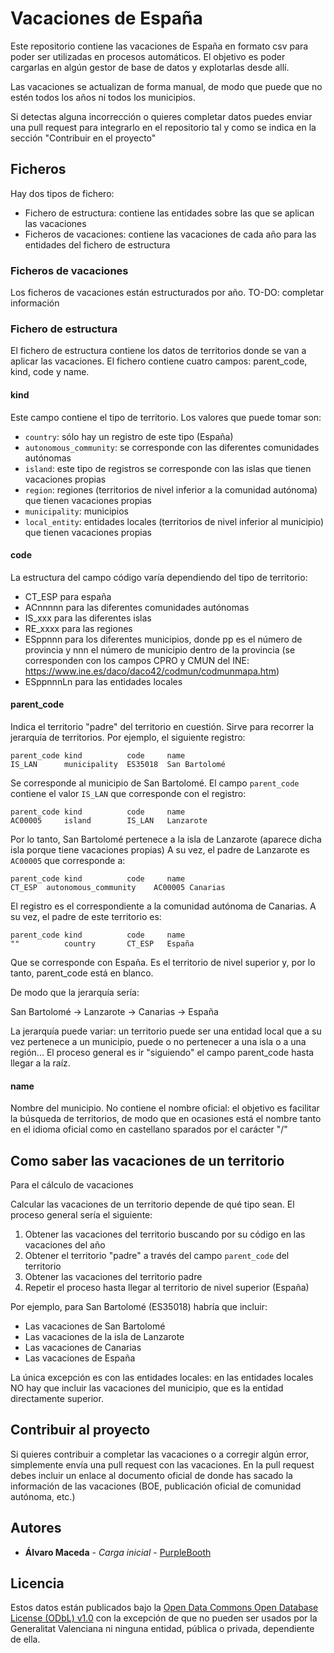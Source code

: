 # Vacaciones de España

Este repositorio contiene las vacaciones de España en formato csv para poder ser utilizadas en procesos automáticos. El objetivo es poder cargarlas en algún gestor de base de datos y explotarlas desde allí.

Las vacaciones se actualizan de forma manual, de modo que puede que no estén todos los años ni todos los municipios. 

Si detectas alguna incorrección o quieres completar datos puedes enviar una pull request para integrarlo en el repositorio tal y como se indica en la sección "Contribuir en el proyecto"

## Ficheros

Hay dos tipos de fichero:

- Fichero de estructura: contiene las entidades sobre las que se aplican las vacaciones
- Ficheros de vacaciones: contiene las vacaciones de cada año para las entidades del fichero de estructura

### Ficheros de vacaciones

Los ficheros de vacaciones están estructurados por año.
TO-DO: completar información

### Fichero de estructura

El fichero de estructura contiene los datos de territorios donde se van a aplicar las vacaciones. El fichero contiene cuatro campos: parent_code, kind, code y name. 

#### kind

Este campo contiene el tipo de territorio. Los valores que puede tomar son:

- ```country```: sólo hay un registro de este tipo (España)
- ```autonomous_community```: se corresponde con las diferentes comunidades autónomas
- ```island```: este tipo de registros se corresponde con las islas que tienen vacaciones propias 
- ```region```: regiones (territorios de nivel inferior a la comunidad autónoma) que tienen vacaciones propias
- ```municipality```: municipios
- ```local_entity```: entidades locales (territorios de nivel inferior al municipio) que tienen vacaciones propias

#### code

La estructura del campo código varía dependiendo del tipo de territorio:

- CT_ESP para españa
- ACnnnnn para las diferentes comunidades autónomas
- IS_xxx para las diferentes islas
- RE_xxxx para las regiones
- ESppnnn para los diferentes municipios, donde pp es el número de provincia y nnn el número de municipio dentro de la provincia (se corresponden con los campos CPRO y CMUN del INE: https://www.ine.es/daco/daco42/codmun/codmunmapa.htm)
- ESppnnnLn para las entidades locales

#### parent_code

Indica el territorio "padre" del territorio en cuestión. Sirve para recorrer la jerarquía de territorios. Por ejemplo, el siguiente registro:

```
parent_code kind          code     name
IS_LAN      municipality  ES35018  San Bartolomé
```

Se corresponde al municipio de San Bartolomé. El campo ```parent_code``` contiene el valor ```IS_LAN``` que corresponde con el registro:

```
parent_code kind          code     name
AC00005     island        IS_LAN   Lanzarote
```
Por lo tanto, San Bartolomé pertenece a la isla de Lanzarote (aparece dicha isla porque tiene vacaciones propias) A su vez, el padre de Lanzarote es ```AC00005``` que corresponde a:

```
parent_code kind          code     name
CT_ESP	autonomous_community	AC00005	Canarias
```

El registro es el correspondiente a la comunidad autónoma de Canarias. A su vez, el padre de este territorio es:

```
parent_code kind          code     name
""          country       CT_ESP   España
```

Que se corresponde con España. Es el territorio de nivel superior y, por lo tanto, parent_code está en blanco.

De modo que la jerarquía sería:

San Bartolomé -> Lanzarote -> Canarias -> España

La jerarquía puede variar: un territorio puede ser una entidad local que a su vez pertenece a un municipio, puede o no pertenecer a una isla o a una región... El proceso general es ir "siguiendo" el campo parent_code hasta llegar a la raíz.


#### name

Nombre del municipio. No contiene el nombre oficial: el objetivo es facilitar la búsqueda de territorios, de modo que en ocasiones está el nombre tanto en el idioma oficial como en castellano sparados por el carácter "/"


## Como saber las vacaciones de un territorio

Para el cálculo de vacaciones 

Calcular las vacaciones de un territorio depende de qué tipo sean. El proceso general sería el siguiente:

1) Obtener las vacaciones del territorio buscando por su código en las vacaciones del año
2) Obtener el territorio "padre" a través del campo ```parent_code``` del territorio
3) Obtener las vacaciones del territorio padre
4) Repetir el proceso hasta llegar al territorio de nivel superior (España)

Por ejemplo, para San Bartolomé (ES35018) habría que incluir:
- Las vacaciones de San Bartolomé
- Las vacaciones de la isla de Lanzarote
- Las vacaciones de Canarias
- Las vacaciones de España

La única excepción es con las entidades locales: en las entidades locales NO hay que incluir las vacaciones del municipio, que es la entidad directamente superior.

## Contribuir al proyecto

Si quieres contribuir a completar las vacaciones o a corregir algún error, simplemente envía una pull request con las vacaciones. En la pull request debes incluir un enlace al documento oficial de donde has sacado la información de las vacaciones (BOE, publicación oficial de comunidad autónoma, etc.)

## Autores

* **Álvaro Maceda** - *Carga inicial* - [PurpleBooth](https://github.com/PurpleBooth)

## Licencia

Estos datos están publicados bajo la [Open Data Commons Open Database License (ODbL) v1.0](https://opendatacommons.org/licenses/odbl/1-0/) con la excepción de que no pueden ser usados por la Generalitat Valenciana ni ninguna entidad, pública o privada, dependiente de  ella.



